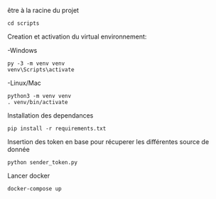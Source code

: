 être à la racine du projet
```
cd scripts
```

Creation et activation du virtual environnement:

-Windows
```
py -3 -m venv venv
venv\Scripts\activate
```

-Linux/Mac
```
python3 -m venv venv
. venv/bin/activate
```

Installation des dependances
```
pip install -r requirements.txt
```

Insertion des token en base pour récuperer les différentes source de donnée
```
python sender_token.py
```

Lancer docker
```
docker-compose up 
```